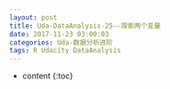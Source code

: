 ```yaml
---
layout: post
title: Uda-DataAnalysis-25--探索两个变量
date: 2017-11-23 03:00:03
categories: Uda-数据分析进阶
tags: R Udacity DataAnalysis 
---
```

* content
{:toc}


